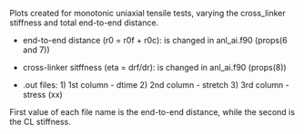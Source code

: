 Plots created for monotonic uniaxial tensile tests, varying the cross_linker stiffness and total end-to-end distance.

- end-to-end distance (r0 = r0f + r0c): is changed in anl_ai.f90 (props(6 and 7))

- cross-linker sitffness (eta = drf/dr): is changed in anl_ai.f90 (props(8))

- .out files: 1) 1st column - dtime
              2) 2nd column - stretch
              3) 3rd column - stress (xx)

First value of each file name is the end-to-end distance, while the second is the CL stiffness.